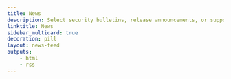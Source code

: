 ```yaml
---
title: News
description: Select security bulletins, release announcements, or support announcements to stay up to date.
linktitle: News
sidebar_multicard: true
decoration: pill
layout: news-feed
outputs:
    - html
    - rss
---
```

